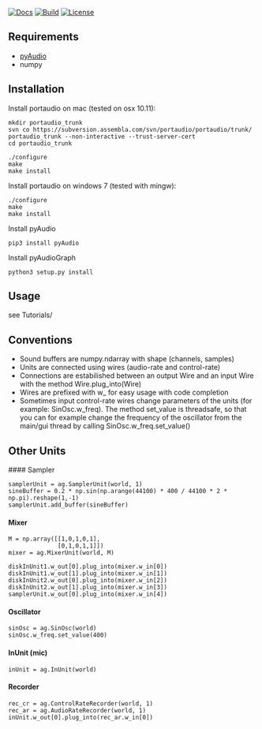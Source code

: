 [![Docs](https://readthedocs.org/projects/pyaudiograph/badge/?version=latest)](https://pyaudiograph.readthedocs.io/en/latest/?badge=latest)
[![Build](https://travis-ci.org/brunodigiorgi/pyAudioGraph.svg)](https://travis-ci.org/brunodigiorgi/pyAudioGraph)
[![License](https://img.shields.io/badge/license-GPLv2-blue.svg)](https://raw.githubusercontent.com/brunodigiorgi/pyAudioGraph/master/LICENSE)

Requirements
------------

* [pyAudio](http://people.csail.mit.edu/hubert/pyaudio/)
* numpy

Installation
------------

Install portaudio on mac (tested on osx 10.11):
	
	mkdir portaudio_trunk
	svn co https://subversion.assembla.com/svn/portaudio/portaudio/trunk/ portaudio_trunk --non-interactive --trust-server-cert
	cd portaudio_trunk
	
	./configure
	make 
	make install

Install portaudio on windows 7 (tested with mingw):
	
	./configure
	make 
	make install

Install pyAudio

	pip3 install pyAudio
	
Install pyAudioGraph

	python3 setup.py install

Usage
-----
	
see Tutorials/

Conventions
-----------

* Sound buffers are numpy.ndarray with shape (channels, samples)
* Units are connected using wires (audio-rate and control-rate)
* Connections are estabilished between an output Wire and an input Wire with the method Wire.plug_into(Wire)
* Wires are prefixed with w_ for easy usage with code completion
* Sometimes input control-rate wires change parameters of the units (for example: SinOsc.w_freq). The method set_value is threadsafe, so that you can for example change the frequency of the oscillator from the main/gui thread by calling SinOsc.w_freq.set_value()

Other Units
-----------

#### Sampler

	samplerUnit = ag.SamplerUnit(world, 1)
	sineBuffer = 0.2 * np.sin(np.arange(44100) * 400 / 44100 * 2 * np.pi).reshape(1,-1)
	samplerUnit.add_buffer(sineBuffer)

#### Mixer

	M = np.array([[1,0,1,0,1],
				  [0,1,0,1,1]]) 
	mixer = ag.MixerUnit(world, M)

	diskInUnit1.w_out[0].plug_into(mixer.w_in[0])
	diskInUnit1.w_out[1].plug_into(mixer.w_in[1])
	diskInUnit2.w_out[0].plug_into(mixer.w_in[2])
	diskInUnit2.w_out[1].plug_into(mixer.w_in[3])
	samplerUnit.w_out[0].plug_into(mixer.w_in[4])

#### Oscillator
	
	sinOsc = ag.SinOsc(world)
	sinOsc.w_freq.set_value(400)

#### InUnit (mic)

	inUnit = ag.InUnit(world)

#### Recorder

	rec_cr = ag.ControlRateRecorder(world, 1)
	rec_ar = ag.AudioRateRecorder(world, 1)
	inUnit.w_out[0].plug_into(rec_ar.w_in[0])


